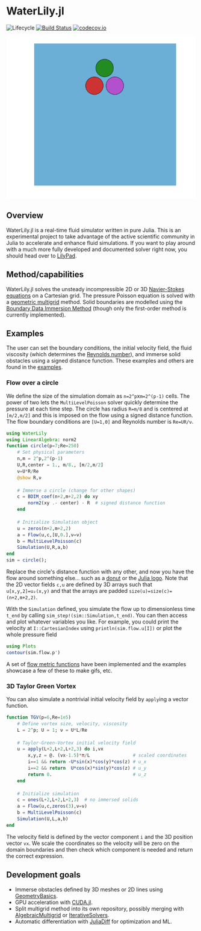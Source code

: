 # WaterLily.jl

![Lifecycle](https://img.shields.io/badge/lifecycle-experimental-orange.svg)<!--
![Lifecycle](https://img.shields.io/badge/lifecycle-maturing-blue.svg)
![Lifecycle](https://img.shields.io/badge/lifecycle-stable-green.svg)
![Lifecycle](https://img.shields.io/badge/lifecycle-retired-orange.svg)
![Lifecycle](https://img.shields.io/badge/lifecycle-archived-red.svg)
![Lifecycle](https://img.shields.io/badge/lifecycle-dormant-blue.svg) -->
[![Build Status](https://travis-ci.com/gabrielweymouth/WaterLily.jl.svg?branch=master)](https://travis-ci.com/gabrielweymouth/WaterLily.jl)
[![codecov.io](http://codecov.io/github/gabrielweymouth/WaterLily.jl/coverage.svg?branch=master)](http://codecov.io/github/gabrielweymouth/WaterLily.jl?branch=master)
<!--
[![Documentation](https://img.shields.io/badge/docs-stable-blue.svg)](https://gabrielweymouth.github.io/WaterLily.jl/stable)
[![Documentation](https://img.shields.io/badge/docs-master-blue.svg)](https://gabrielweymouth.github.io/WaterLily.jl/dev)
-->

![Julia flow](examples/julia.gif)

## Overview

WaterLily.jl is a real-time fluid simulator written in pure Julia. This is an experimental project to take advantage of the active scientific community in Julia to accelerate and enhance fluid simulations. If you want to play around with a much more fully developed and documented solver right now, you should head over to [LilyPad](https://github.com/weymouth/lily-pad).

## Method/capabilities

WaterLily.jl solves the unsteady incompressible 2D or 3D [Navier-Stokes equations](https://en.wikipedia.org/wiki/Navier%E2%80%93Stokes_equations) on a Cartesian grid. The pressure Poisson equation is solved with a [geometric multigrid](https://en.wikipedia.org/wiki/Multigrid_method) method. Solid boundaries are modelled using the [Boundary Data Immersion Method](https://eprints.soton.ac.uk/369635/) (though only the first-order method is currently implemented).

## Examples

The user can set the boundary conditions, the initial velocity field, the fluid viscosity (which determines the [Reynolds number](https://en.wikipedia.org/wiki/Reynolds_number)), and immerse solid obstacles using a signed distance function. These examples and others are found in the [examples](examples).

### Flow over a circle
We define the size of the simulation domain as `n=2^p`x`m=2^(p-1)` cells. The power of two lets the `MultiLevelPoisson` solver quickly determine the pressure at each time step. The circle has radius `R=m/8` and is centered at `[m/2,m/2]` and this is imposed on the flow using a signed distance function. The flow boundary conditions are `[U=1,0]` and Reynolds number is `Re=UR/ν`. 
```julia
using WaterLily
using LinearAlgebra: norm2
function circle(p=7;Re=250)
    # Set physical parameters
    n,m = 2^p,2^(p-1)
    U,R,center = 1., m/8., [m/2,m/2]
    ν=U*R/Re
    @show R,ν

    # Immerse a circle (change for other shapes)
    c = BDIM_coef(n+2,m+2,2) do xy
        norm2(xy .- center) - R  # signed distance function
    end

    # Initialize Simulation object
    u = zeros(n+2,m+2,2)
    a = Flow(u,c,[U,0.],ν=ν)
    b = MultiLevelPoisson(c)
    Simulation(U,R,a,b)
end
sim = circle();
```
Replace the circle's distance function with any other, and now you have the flow around something else... such as a [donut](ThreeD_donut.jl) or the [Julia logo](TwoD_Julia.jl). Note that the 2D vector fields `c,u` are defined by 3D arrays such that `u[x,y,2]=u₂(x,y)` and that the arrays are padded `size(u)=size(c)=(n+2,m+2,2)`.

With the `Simulation` defined, you simulate the flow up to dimensionless time `t_end` by calling `sim_step!(sim::Simulation,t_end)`. You can then access and plot whatever variables you like. For example, you could print the velocity at `I::CartesianIndex` using `println(sim.flow.u[I])` or plot the whole pressure field
```julia
using Plots
contour(sim.flow.p')
```
A set of [flow metric functions](src/Metrics.jl) have been implemented and the examples showcase a few of these to make gifs, etc.

### 3D Taylor Green Vortex
You can also simulate a nontrivial initial velocity field by `apply`ing a vector function.
```julia
function TGV(p=6,Re=1e5)
    # Define vortex size, velocity, viscosity
    L = 2^p; U = 1; ν = U*L/Re

    # Taylor-Green-Vortex initial velocity field
    u = apply(L+2,L+2,L+2,3) do i,vx
        x,y,z = @. (vx-1.5)*π/L                # scaled coordinates
        i==1 && return -U*sin(x)*cos(y)*cos(z) # u_x
        i==2 && return  U*cos(x)*sin(y)*cos(z) # u_y
        return 0.                              # u_z
    end

    # Initialize simulation
    c = ones(L+2,L+2,L+2,3)  # no immersed solids
    a = Flow(u,c,zeros(3),ν=ν)
    b = MultiLevelPoisson(c)
    Simulation(U,L,a,b)
end
```
The velocity field is defined by the vector component `i` and the 3D position vector `vx`. We scale the coordinates so the velocity will be zero on the domain boundaries and then check which component is needed and return the correct expression.

## Development goals
 - Immerse obstacles defined by 3D meshes or 2D lines using [GeometryBasics](https://github.com/JuliaGeometry/GeometryBasics.jl).
 - GPU acceleration with [CUDA.jl](https://github.com/JuliaGPU/CUDA.jl).
 - Split multigrid method into its own repository, possibly merging with [AlgebraicMultigrid](https://github.com/JuliaLinearAlgebra/AlgebraicMultigrid.jl) or [IterativeSolvers](https://github.com/JuliaMath/IterativeSolvers.jl).
 - Automatic differentiation with [JuliaDiff](https://github.com/JuliaDiff/) for optimization and ML.
